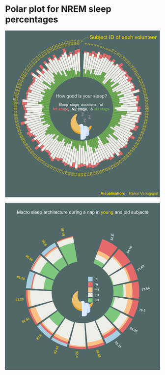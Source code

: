 # Polar plot for NREM sleep percentages

![Final output](https://github.com/rahulvenugopal/Sleep_stages_viz/blob/main/images/output.png)

![New plot](https://raw.githubusercontent.com/rahulvenugopal/Sleep_stages_viz/main/All_stages/scripts/sleep_stages_all.png)
